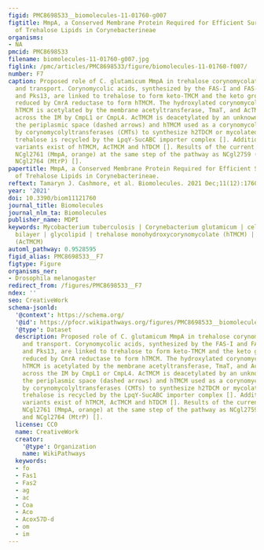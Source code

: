 ```yaml
---
figid: PMC8698533__biomolecules-11-01760-g007
figtitle: MmpA, a Conserved Membrane Protein Required for Efficient Surface Transport
  of Trehalose Lipids in Corynebacterineae
organisms:
- NA
pmcid: PMC8698533
filename: biomolecules-11-01760-g007.jpg
figlink: /pmc/articles/PMC8698533/figure/biomolecules-11-01760-f007/
number: F7
caption: Proposed role of C. glutamicum MmpA in trehalose corynomycolate synthesis
  and transport. Corynomycolic acids, synthesized by the FAS-I and FAS-II pathways
  and Pks13, are linked to trehalose to form keto-TMCM and the keto group is subsequently
  reduced by CmrA reductase to form hTMCM. The hydroxylated corynomycolic acid in
  hTMCM is acetylated by the membrane acetyltransferase, TmaT, and AcTMCM transported
  across the IM by CmpL1 or CmpL4. AcTMCM is deacetylated by an unknown enzyme in
  the periplasmic space (dashed arrows) and hTMCM used as a corynomycolic acid donor
  by corynomycolyltransferases (CMTs) to synthesize h2TDCM or mycolated AG. Released
  trehalose is recycled by the LpqY-SucABC importer complex []. Additional acylation
  variants exist of hTMCM, AcTMCM and hTDCM []. Results of the current study place
  NCgl2761 (MmpA, orange) at the same step of the pathway as NCgl2759 (TmaT) [] and
  NCgl2764 (MtrP) [].
papertitle: MmpA, a Conserved Membrane Protein Required for Efficient Surface Transport
  of Trehalose Lipids in Corynebacterineae.
reftext: Tamaryn J. Cashmore, et al. Biomolecules. 2021 Dec;11(12):1760.
year: '2021'
doi: 10.3390/biom11121760
journal_title: Biomolecules
journal_nlm_ta: Biomolecules
publisher_name: MDPI
keywords: Mycobacterium tuberculosis | Corynebacterium glutamicum | cell wall | lipid
  bilayer | glycolipid | trehalose monohydroxycorynomycolate (hTMCM) | trehalose monoacetylcorynomycolate
  (AcTMCM)
automl_pathway: 0.9528595
figid_alias: PMC8698533__F7
figtype: Figure
organisms_ner:
- Drosophila melanogaster
redirect_from: /figures/PMC8698533__F7
ndex: ''
seo: CreativeWork
schema-jsonld:
  '@context': https://schema.org/
  '@id': https://pfocr.wikipathways.org/figures/PMC8698533__biomolecules-11-01760-g007.html
  '@type': Dataset
  description: Proposed role of C. glutamicum MmpA in trehalose corynomycolate synthesis
    and transport. Corynomycolic acids, synthesized by the FAS-I and FAS-II pathways
    and Pks13, are linked to trehalose to form keto-TMCM and the keto group is subsequently
    reduced by CmrA reductase to form hTMCM. The hydroxylated corynomycolic acid in
    hTMCM is acetylated by the membrane acetyltransferase, TmaT, and AcTMCM transported
    across the IM by CmpL1 or CmpL4. AcTMCM is deacetylated by an unknown enzyme in
    the periplasmic space (dashed arrows) and hTMCM used as a corynomycolic acid donor
    by corynomycolyltransferases (CMTs) to synthesize h2TDCM or mycolated AG. Released
    trehalose is recycled by the LpqY-SucABC importer complex []. Additional acylation
    variants exist of hTMCM, AcTMCM and hTDCM []. Results of the current study place
    NCgl2761 (MmpA, orange) at the same step of the pathway as NCgl2759 (TmaT) []
    and NCgl2764 (MtrP) [].
  license: CC0
  name: CreativeWork
  creator:
    '@type': Organization
    name: WikiPathways
  keywords:
  - fo
  - Fas1
  - Fas2
  - ag
  - ac
  - Coa
  - Aco
  - Acox57D-d
  - om
  - im
---
```

